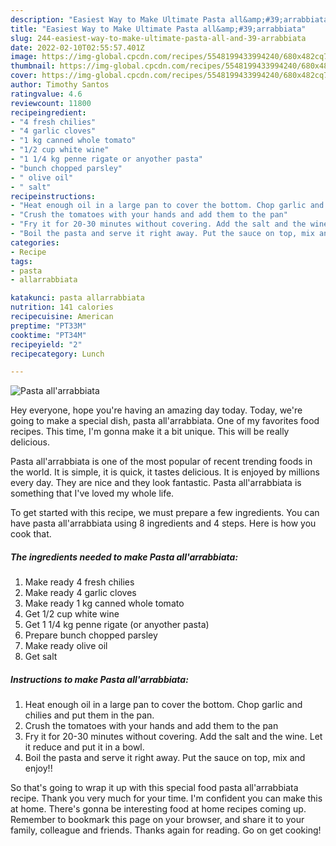 ```yaml
---
description: "Easiest Way to Make Ultimate Pasta all&amp;#39;arrabbiata"
title: "Easiest Way to Make Ultimate Pasta all&amp;#39;arrabbiata"
slug: 244-easiest-way-to-make-ultimate-pasta-all-and-39-arrabbiata
date: 2022-02-10T02:55:57.401Z
image: https://img-global.cpcdn.com/recipes/5548199433994240/680x482cq70/pasta-allarrabbiata-recipe-main-photo.jpg
thumbnail: https://img-global.cpcdn.com/recipes/5548199433994240/680x482cq70/pasta-allarrabbiata-recipe-main-photo.jpg
cover: https://img-global.cpcdn.com/recipes/5548199433994240/680x482cq70/pasta-allarrabbiata-recipe-main-photo.jpg
author: Timothy Santos
ratingvalue: 4.6
reviewcount: 11800
recipeingredient:
- "4 fresh chilies"
- "4 garlic cloves"
- "1 kg canned whole tomato"
- "1/2 cup white wine"
- "1 1/4 kg penne rigate or anyother pasta"
- "bunch chopped parsley"
- " olive oil"
- " salt"
recipeinstructions:
- "Heat enough oil in a large pan to cover the bottom. Chop garlic and chilies and put them in the pan."
- "Crush the tomatoes with your hands and add them to the pan"
- "Fry it for 20-30 minutes without covering. Add the salt and the wine. Let it reduce and put it in a bowl."
- "Boil the pasta and serve it right away. Put the sauce on top, mix and enjoy!!"
categories:
- Recipe
tags:
- pasta
- allarrabbiata

katakunci: pasta allarrabbiata 
nutrition: 141 calories
recipecuisine: American
preptime: "PT33M"
cooktime: "PT34M"
recipeyield: "2"
recipecategory: Lunch

---
```



![Pasta all&#39;arrabbiata](https://img-global.cpcdn.com/recipes/5548199433994240/680x482cq70/pasta-allarrabbiata-recipe-main-photo.jpg)

Hey everyone, hope you're having an amazing day today. Today, we're going to make a special dish, pasta all&#39;arrabbiata. One of my favorites food recipes. This time, I'm gonna make it a bit unique. This will be really delicious.



Pasta all&#39;arrabbiata is one of the most popular of recent trending foods in the world. It is simple, it is quick, it tastes delicious. It is enjoyed by millions every day. They are nice and they look fantastic. Pasta all&#39;arrabbiata is something that I've loved my whole life.


To get started with this recipe, we must prepare a few ingredients. You can have pasta all&#39;arrabbiata using 8 ingredients and 4 steps. Here is how you cook that.

<!--inarticleads1-->

##### The ingredients needed to make Pasta all&#39;arrabbiata:

1. Make ready 4 fresh chilies
1. Make ready 4 garlic cloves
1. Make ready 1 kg canned whole tomato
1. Get 1/2 cup white wine
1. Get 1 1/4 kg penne rigate (or anyother pasta)
1. Prepare bunch chopped parsley
1. Make ready  olive oil
1. Get  salt




<!--inarticleads2-->

##### Instructions to make Pasta all&#39;arrabbiata:

1. Heat enough oil in a large pan to cover the bottom. Chop garlic and chilies and put them in the pan.
1. Crush the tomatoes with your hands and add them to the pan
1. Fry it for 20-30 minutes without covering. Add the salt and the wine. Let it reduce and put it in a bowl.
1. Boil the pasta and serve it right away. Put the sauce on top, mix and enjoy!!




So that's going to wrap it up with this special food pasta all&#39;arrabbiata recipe. Thank you very much for your time. I'm confident you can make this at home. There's gonna be interesting food at home recipes coming up. Remember to bookmark this page on your browser, and share it to your family, colleague and friends. Thanks again for reading. Go on get cooking!
